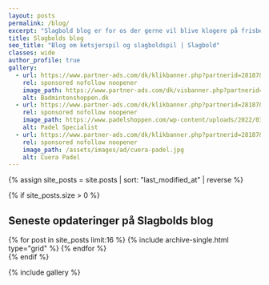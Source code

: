 ```yaml
---
layout: posts
permalink: /blog/
excerpt: "Slagbold blog er for os der gerne vil blive klogere på frisbeesporten, discgolf og ultimate."
title: Slagbolds blog
seo_title: "Blog om ketsjerspil og slagboldspil | Slagbold"
classes: wide
author_profile: true
gallery:
  - url: https://www.partner-ads.com/dk/klikbanner.php?partnerid=28187&bannerid=78472
    rel: sponsored nofollow noopener
    image_path: https://www.partner-ads.com/dk/visbanner.php?partnerid=28187&bannerid=78472
    alt: Badmintonshoppen.dk
  - url: https://www.partner-ads.com/dk/klikbanner.php?partnerid=28187&bannerid=79690
    rel: sponsored nofollow noopener
    image_path: https://www.padelshoppen.com/wp-content/uploads/2022/03/Padelshoppen-300-%C3%97-250.jpg
    alt: Padel Specialist
  - url: https://www.partner-ads.com/dk/klikbanner.php?partnerid=28187&bannerid=98527
    rel: sponsored nofollow noopener
    image_path: /assets/images/ad/cuera-padel.jpg
    alt: Cuera Padel
---
```


{% assign site_posts = site.posts | sort: "last_modified_at" | reverse %}

{% if site_posts.size > 0 %}
<h2>Seneste opdateringer på Slagbolds blog</h2>
<div class="feature__wrapper">
  {% for post in site_posts limit:16 %}
    {% include archive-single.html type="grid" %}
  {% endfor %}
</div>
{% endif %}

{% include gallery %}